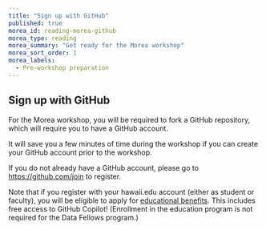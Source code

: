 ```yaml
---
title: "Sign up with GitHub"
published: true
morea_id: reading-morea-github
morea_type: reading
morea_summary: "Get ready for the Morea workshop"
morea_sort_order: 1
morea_labels:
  - Pre-workshop preparation
---
```


## Sign up with GitHub

For the Morea workshop, you will be required to fork a GitHub repository, which will require you to have a GitHub account.

It will save you a few minutes of time during the workshop if you can create your GitHub account prior to the workshop.

If you do not already have a GitHub account, please go to <https://github.com/join> to register. 

Note that if you register with your hawaii.edu account (either as student or faculty), you will be eligible to apply for [educational benefits](https://education.github.com/).  This includes free access to GitHub Copilot! (Enrollment in the education program is not required for the Data Fellows program.)
